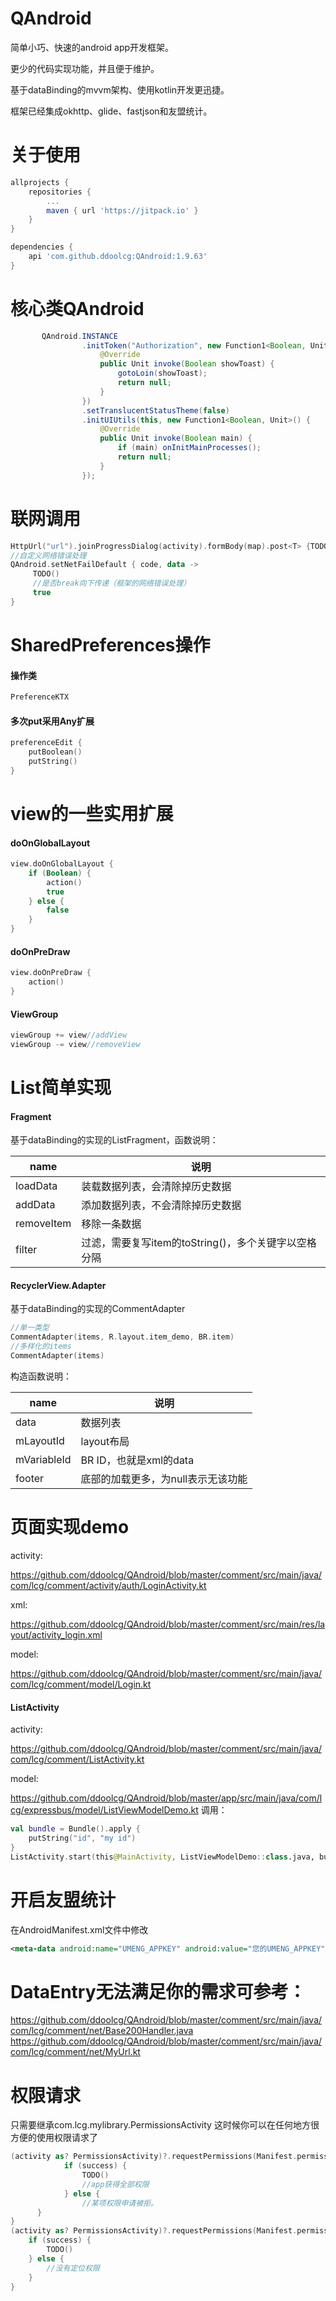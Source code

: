 
# QAndroid
简单小巧、快速的android app开发框架。

更少的代码实现功能，并且便于维护。

基于dataBinding的mvvm架构、使用kotlin开发更迅捷。

框架已经集成okhttp、glide、fastjson和友盟统计。


# 关于使用
~~~gradle
allprojects {
    repositories {
        ...
        maven { url 'https://jitpack.io' }
    }
}
~~~
~~~gradle
dependencies {
    api 'com.github.ddoolcg:QAndroid:1.9.63'
}
~~~

# 核心类QAndroid
~~~java
       QAndroid.INSTANCE
                .initToken("Authorization", new Function1<Boolean, Unit>() {
                    @Override
                    public Unit invoke(Boolean showToast) {
                        gotoLoin(showToast);
                        return null;
                    }
                })
                .setTranslucentStatusTheme(false)
                .initUIUtils(this, new Function1<Boolean, Unit>() {
                    @Override
                    public Unit invoke(Boolean main) {
                        if (main) onInitMainProcesses();
                        return null;
                    }
                });
~~~

# 联网调用
~~~kotlin
HttpUrl("url").joinProgressDialog(activity).formBody(map).post<T> {TODO()}
//自定义网络错误处理
QAndroid.setNetFailDefault { code, data ->
     TODO()
     //是否break向下传递（框架的网络错误处理）
     true
}
~~~

# SharedPreferences操作
#### 操作类
~~~kotlin
PreferenceKTX
~~~
#### 多次put采用Any扩展
~~~kotlin
preferenceEdit {
    putBoolean()
    putString()
}
~~~

# view的一些实用扩展
#### doOnGlobalLayout
~~~kotlin
view.doOnGlobalLayout {
    if (Boolean) {
        action()
        true
    } else {
        false
    }
}
~~~
#### doOnPreDraw
~~~kotlin
view.doOnPreDraw {
    action()
}
~~~
#### ViewGroup
~~~kotlin
viewGroup += view//addView
viewGroup -= view//removeView
~~~

# List简单实现
#### Fragment
基于dataBinding的实现的ListFragment，函数说明：

| name              | 说明 |
| ----------------- | ------------- |
| loadData          | 装载数据列表，会清除掉历史数据 |
| addData           | 添加数据列表，不会清除掉历史数据 |
| removeItem        | 移除一条数据 |
| filter            | 过滤，需要复写item的toString()，多个关键字以空格分隔 |

#### RecyclerView.Adapter
基于dataBinding的实现的CommentAdapter
~~~kotlin
//单一类型
CommentAdapter(items, R.layout.item_demo, BR.item)
//多样化的items
CommentAdapter(items)
~~~
构造函数说明：

| name              | 说明 |
| ----------------- | ------------- |
| data              | 数据列表 |
| mLayoutId         | layout布局 |
| mVariableId       | BR ID，也就是xml的data |
| footer            | 底部的加载更多，为null表示无该功能 |

# 页面实现demo
activity:

https://github.com/ddoolcg/QAndroid/blob/master/comment/src/main/java/com/lcg/comment/activity/auth/LoginActivity.kt


xml:

https://github.com/ddoolcg/QAndroid/blob/master/comment/src/main/res/layout/activity_login.xml


model:

https://github.com/ddoolcg/QAndroid/blob/master/comment/src/main/java/com/lcg/comment/model/Login.kt


#### ListActivity
activity:

https://github.com/ddoolcg/QAndroid/blob/master/comment/src/main/java/com/lcg/comment/ListActivity.kt

model:

https://github.com/ddoolcg/QAndroid/blob/master/app/src/main/java/com/lcg/expressbus/model/ListViewModelDemo.kt
调用：

~~~kotlin
val bundle = Bundle().apply {
    putString("id", "my id")
}
ListActivity.start(this@MainActivity, ListViewModelDemo::class.java, bundle)
~~~


# 开启友盟统计
在AndroidManifest.xml文件中修改 
~~~xml
<meta-data android:name="UMENG_APPKEY" android:value="您的UMENG_APPKEY"/>
~~~

# DataEntry无法满足你的需求可参考：
https://github.com/ddoolcg/QAndroid/blob/master/comment/src/main/java/com/lcg/comment/net/Base200Handler.java
https://github.com/ddoolcg/QAndroid/blob/master/comment/src/main/java/com/lcg/comment/net/MyUrl.kt

# 权限请求
只需要继承com.lcg.mylibrary.PermissionsActivity
这时候你可以在任何地方很方便的使用权限请求了
~~~kotlin
(activity as? PermissionsActivity)?.requestPermissions(Manifest.permission.READ_PHONE_STATE, Manifest.permission.ACCESS_FINE_LOCATION) { success ->
            if (success) {
                TODO()
                //app获得全部权限
            } else {
                //某项权限申请被拒。
      }
}
(activity as? PermissionsActivity)?.requestPermissions(Manifest.permission.ACCESS_FINE_LOCATION) { success ->
    if (success) {
        TODO()
    } else {
        //没有定位权限
    }
}
~~~